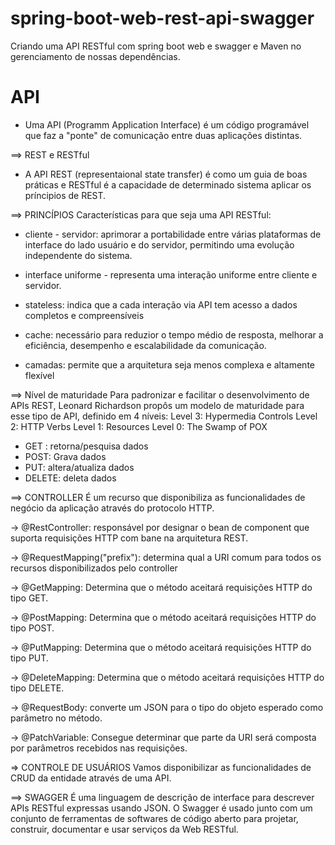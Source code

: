 # spring-boot-web-rest-api-swagger
Criando uma API RESTful com spring boot web e swagger e Maven no gerenciamento de nossas dependências.

# API
* Uma API (Programm Application Interface) é um código programável que faz a "ponte" de comunicação entre duas aplicações distintas.

==> REST e RESTful
* A API REST (representaional state transfer) é como um guia de boas práticas e RESTful é a capacidade de determinado sistema aplicar os príncipios de REST.

==> PRINCÍPIOS
Características para que seja uma API RESTful:
* cliente - servidor: aprimorar a portabilidade entre várias plataformas de interface do lado usuário e do servidor, permitindo uma evolução independente do sistema.

* interface uniforme - representa uma interação uniforme entre cliente e servidor.

* stateless: indica que a cada interação via API tem acesso a dados completos e compreensíveis

* cache: necessário para reduzior o tempo médio de resposta, melhorar a eficiência, desempenho e escalabilidade da comunicação.

* camadas: permite que a arquitetura seja menos complexa e altamente flexível

==> Nível de maturidade
Para padronizar e facilitar o desenvolvimento de APIs REST, Leonard Richardson propôs um modelo de maturidade para esse tipo de API, definido em 4 níveis:
Level 3: Hypermedia Controls
Level 2: HTTP Verbs
Level 1: Resources
Level 0: The Swamp of POX

* GET : retorna/pesquisa dados
* POST: Grava dados
* PUT: altera/atualiza dados
* DELETE: deleta dados

==> CONTROLLER
É um recurso que disponibiliza as funcionalidades de negócio da aplicação através do protocolo HTTP. 

-> @RestController: responsável por designar o bean de component que suporta requisições HTTP com bane na arquitetura REST.

-> @RequestMapping("prefix"): determina qual a URI comum para todos os recursos disponibilizados pelo controller

-> @GetMapping: Determina que o método aceitará requisições HTTP do tipo GET.

-> @PostMapping: Determina que o método aceitará requisições HTTP do tipo POST.

-> @PutMapping: Determina que o método aceitará requisições HTTP do tipo PUT.

-> @DeleteMapping: Determina que o método aceitará requisições HTTP do tipo DELETE.

-> @RequestBody: converte um JSON para o tipo do objeto esperado como parâmetro no método.

-> @PatchVariable: Consegue determinar que parte da URI será composta por parâmetros recebidos nas requisições.

=> CONTROLE DE USUÁRIOS
Vamos disponibilizar as funcionalidades de CRUD da entidade através de uma API.

==> SWAGGER
É uma linguagem de descrição de interface para descrever APIs RESTful expressas usando JSON. O Swagger é usado junto com um conjunto de ferramentas de softwares de código aberto para projetar, construir, documentar e usar serviços da Web RESTful.
